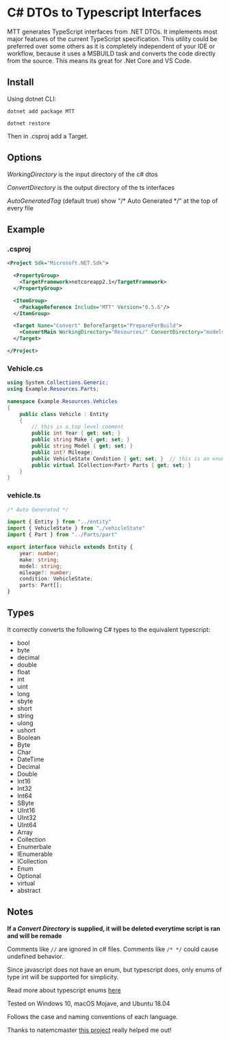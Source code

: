 # C# DTOs to Typescript Interfaces

MTT generates TypeScript interfaces from .NET DTOs. It implements most major features of the current TypeScript specification. This utility could be preferred over some others as it is completely independent of your IDE or workflow, because it uses a MSBUILD task and converts the code directly from the source. This means its great for .Net Core and VS Code.

## Install

Using dotnet CLI:

`dotnet add package MTT`

`dotnet restore`

Then in .csproj add a Target.

## Options

_WorkingDirectory_ is the input directory of the c# dtos

_ConvertDirectory_ is the output directory of the ts interfaces

_AutoGeneratedTag_ (default true) show "/\* Auto Generated \*/" at the top of every file

## Example

### .csproj

```XML
<Project Sdk="Microsoft.NET.Sdk">

  <PropertyGroup>
    <TargetFramework>netcoreapp2.1</TargetFramework>
  </PropertyGroup>

  <ItemGroup>
    <PackageReference Include="MTT" Version="0.5.6"/>
  </ItemGroup>

  <Target Name="Convert" BeforeTargets="PrepareForBuild">
    <ConvertMain WorkingDirectory="Resources/" ConvertDirectory="models/"/>
  </Target>

</Project>
```

### Vehicle.cs

```C#
using System.Collections.Generic;
using Example.Resources.Parts;

namespace Example.Resources.Vehicles
{
    public class Vehicle : Entity
    {
        // this is a top level comment
        public int Year { get; set; }
        public string Make { get; set; }
        public string Model { get; set; }
        public int? Mileage;
        public VehicleState Condition { get; set; }  // this is an enum of type int
        public virtual ICollection<Part> Parts { get; set; }
    }
}
```

### vehicle.ts

```ts
/* Auto Generated */

import { Entity } from "../entity"
import { VehicleState } from "./vehicleState"
import { Part } from "../Parts/part"

export interface Vehicle extends Entity {
    year: number;
    make: string;
    model: string;
    mileage?: number;
    condition: VehicleState;
    parts: Part[];
}
```

## Types

It correctly converts the following C# types to the equivalent typescript:

* bool
* byte
* decimal
* double
* float
* int
* uint
* long
* sbyte
* short
* string
* ulong
* ushort
* Boolean
* Byte
* Char
* DateTime
* Decimal
* Double
* Int16
* Int32
* Int64
* SByte
* UInt16
* UInt32
* UInt64
* Array
* Collection
* Enumerbale
* IEnumerable
* ICollection
* Enum
* Optional
* virtual
* abstract

## Notes

**If a _Convert Directory_ is supplied, it will be deleted everytime script is ran and will be remade**

Comments like `//` are ignored in c# files.  Comments like `/* */` could cause undefined behavior.

Since javascript does not have an enum, but typescript does, only enums of type int will be supported for simplicity.

Read more about typescript enums [here](https://www.typescriptlang.org/docs/handbook/enums.html)

Tested on Windows 10, macOS Mojave, and Ubuntu 18.04

Follows the case and naming conventions of each language.

Thanks to natemcmaster [this project](https://github.com/natemcmaster/msbuild-tasks) really helped me out!
